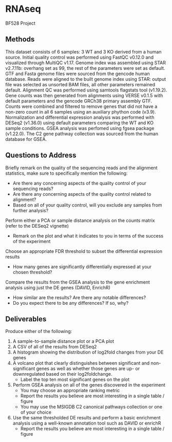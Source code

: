 # RNAseq
BF528 Project

## Methods
This dataset consists of 6 samples: 3 WT and 3 KO derived from a human source. Initial quality control was performed using FastQC v0.12.0 and visualized through MultiQC v1.17. Genome index was assembled using STAR v2.7.11b: overhang set as 99, the rest of the parameters were set as default. GTF and Fasta genome files were sourced from the gencode human database. Reads were aligned to the built genome index using STAR: output file was selected as unsorted BAM files, all other parameters remained default. Alignment QC was performed using samtools flagstats tool (v1.19.2). Gene counts was then generated from alignments using VERSE v0.1.5 with default parameters and the gencode GRCh38 primary assembly GTF. Counts were combined and filtered to remove genes that did not have a non-zero count in all 6 samples using an auxiliary phython code (v3.9). Normalization and differential expression analysis was performed with DESeq2 (v1.36.0) using default parameters comparing the WT and KO sample conditions. GSEA analysis was perfomed using fgsea package (v1.22.0). The C2 gene pathway collection was sourced from the human database for GSEA. 

## Questions to Address
Briefly remark on the quality of the sequencing reads and the alignment statistics, make sure to specifically mention the following:
  - Are there any concerning aspects of the quality control of your sequencing reads?
  - Are there any concerning aspects of the quality control related to alignment?
  - Based on all of your quality control, will you exclude any samples from further analysis?

Perform either a PCA or sample distance analysis on the counts matrix (refer to the DESeq2 vignette)
  - Remark on the plot and what it indicates to you in terms of the success of the experiment

Choose an appropriate FDR threshold to subset the differential expression results
  - How many genes are significantly differentially expressed at your chosen threshold?

Compare the results from the GSEA analysis to the gene enrichment analysis using just the DE genes (DAVID, EnrichR)
  - How similar are the results? Are there any notable differences?
  - Do you expect there to be any differences? If so, why?

    
## Deliverables
Produce either of the following: 
1. A sample-to-sample distance plot or a PCA plot
2. A CSV of all of the results from DESeq2
3. A histogram showing the distribution of log2fold changes from your DE genes
4. A volcano plot that clearly distinguishes between significant and non-significant genes as well as whether those genes are
   up- or downregulated based on their log2foldchange. 
    - Label the top ten most significant genes on the plot
6. Perform GSEA analysis on all of the genes discovered in the experiment
    - You may choose an appropriate ranking metric
    - Report the results you believe are most interesting in a single table / figure
    - You may use the MSIGDB C2 canonical pathways collection or one of your choice
7. Use the same thresholded DE results and perform a basic enrichment analysis using a well-known annotation tool such
   as DAVID or enrichR
     - Report the results you believe are most interesting in a single table / figure
